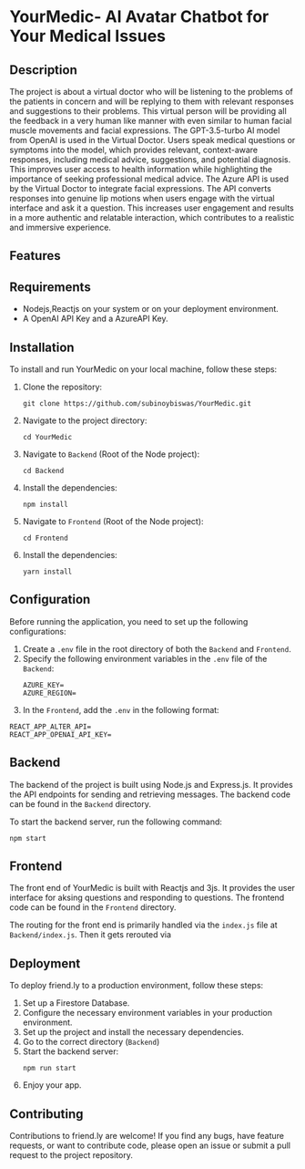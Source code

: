 # YourMedic- AI Avatar Chatbot for Your Medical Issues

## Description
The project is about a virtual doctor who will be listening to the problems of the patients in concern and will be replying to them with relevant responses and suggestions to their problems. This virtual person will be providing all the feedback in a very human like manner with even similar to human facial muscle movements and facial expressions.
The GPT-3.5-turbo AI model from OpenAI is used in the Virtual Doctor. Users speak medical questions or symptoms into the model, which provides relevant, context-aware responses, including medical advice, suggestions, and potential diagnosis. This improves user access to health information while highlighting the importance of seeking professional medical advice.
The Azure API is used by the Virtual Doctor to integrate facial expressions. The API converts responses into genuine lip motions when users engage with the virtual interface and ask it a question. This increases user engagement and results in a more authentic and relatable interaction, which contributes to a realistic and immersive experience.


## Features


## Requirements
- Nodejs,Reactjs on your system or on your deployment environment.
- A OpenAI API Key and a AzureAPI Key.

## Installation
To install and run YourMedic on your local machine, follow these steps:

1. Clone the repository:
   ```
   git clone https://github.com/subinoybiswas/YourMedic.git
   ```
2. Navigate to the project directory:
   ```
   cd YourMedic
   ```
3. Navigate to `Backend` (Root of the Node project):
   ```
   cd Backend
   ```
4. Install the dependencies:
   ```
   npm install
   ```
5. Navigate to `Frontend` (Root of the Node project):
   ```
   cd Frontend
   ```
6. Install the dependencies:
   ```
   yarn install
   ```

## Configuration
Before running the application, you need to set up the following configurations:

1. Create a `.env` file in the root directory of both the `Backend` and `Frontend`.
2. Specify the following environment variables in the `.env` file of the `Backend`:
   ```
   AZURE_KEY=
   AZURE_REGION=
   ```
3. In the `Frontend`, add the `.env` in the following format:
```
REACT_APP_ALTER_API=
REACT_APP_OPENAI_API_KEY=
``` 

## Backend
The backend of the project is built using Node.js and Express.js. It provides the API endpoints for sending and retrieving messages. The backend code can be found in the `Backend` directory.

To start the backend server, run the following command:
```
npm start
```

## Frontend
The front end of YourMedic is built with Reactjs and 3js. It provides the user interface for aksing questions and responding to questions. The frontend code can be found in the `Frontend` directory.

The routing for the front end is primarily handled via the `index.js` file at `Backend/index.js`. Then it gets rerouted via 

## Deployment
To deploy friend.ly to a production environment, follow these steps:

1. Set up a Firestore Database.
2. Configure the necessary environment variables in your production environment.
3. Set up the project and install the necessary dependencies.
4. Go to the correct directory (`Backend`)
5. Start the backend server:
   ```
   npm run start
   ```
6. Enjoy your app.

## Contributing
Contributions to friend.ly are welcome! If you find any bugs, have feature requests, or want to contribute code, please open an issue or submit a pull request to the project repository.
